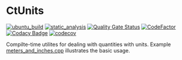 # CtUnits

[![ubuntu_build](https://github.com/vil02/CtUnits/actions/workflows/ubuntu_build.yml/badge.svg)](https://github.com/vil02/CtUnits/actions/workflows/ubuntu_build.yml)
[![static_analysis](https://github.com/vil02/CtUnits/actions/workflows/static_analysis.yml/badge.svg)](https://github.com/vil02/CtUnits/actions/workflows/static_analysis.yml)
[![Quality Gate Status](https://sonarcloud.io/api/project_badges/measure?project=vil02_CtUnits&metric=alert_status)](https://sonarcloud.io/summary/new_code?id=vil02_CtUnits)
[![CodeFactor](https://www.codefactor.io/repository/github/vil02/ctunits/badge)](https://www.codefactor.io/repository/github/vil02/ctunits)
[![Codacy Badge](https://app.codacy.com/project/badge/Grade/97b689747b6d49f2b223df82529cdd2a)](https://www.codacy.com/gh/vil02/CtUnits/dashboard?utm_source=github.com&amp;utm_medium=referral&amp;utm_content=vil02/CtUnits&amp;utm_campaign=Badge_Grade)
[![codecov](https://codecov.io/github/vil02/CtUnits/branch/master/graph/badge.svg?token=B1LD8I1WYH)](https://codecov.io/github/vil02/CtUnits)

Compilte-time utilites for dealing with quantities with units.
Example [meters_and_inches.cpp](./examples/meters_and_inches/meters_and_inches.cpp) illustrates the basic usage.
